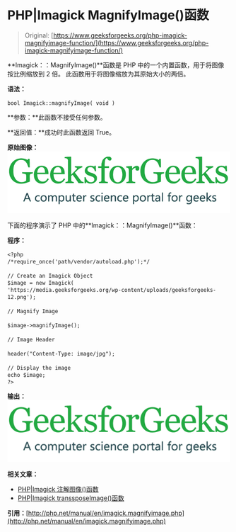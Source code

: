 # PHP|Imagick MagnifyImage()函数

> Original: [https://www.geeksforgeeks.org/php-imagick-magnifyimage-function/](https://www.geeksforgeeks.org/php-imagick-magnifyimage-function/)

**Imagick：：MagnifyImage()**函数是 PHP 中的一个内置函数，用于将图像按比例缩放到 2 倍。 此函数用于将图像缩放为其原始大小的两倍。

**语法：**

```
bool Imagick::magnifyImage( void )
```

**参数：**此函数不接受任何参数。

**返回值：**成功时此函数返回 True。

**原始图像：**
![](img/f73b4be7f16e00589c14d824c8603f23.png)

下面的程序演示了 PHP 中的**Imagick：：MagnifyImage()**函数：

**程序：**

```
<?php
/*require_once('path/vendor/autoload.php');*/

// Create an Imagick Object
$image = new Imagick(
'https://media.geeksforgeeks.org/wp-content/uploads/geeksforgeeks-12.png');

// Magnify Image

$image->magnifyImage();

// Image Header

header("Content-Type: image/jpg");

// Display the image
echo $image;
?>
```

**输出：**
![](img/040a9782347712cff976a5f556a3c80c.png)

**相关文章：**

*   [PHP|Imagick 注解图像()函数](https://www.geeksforgeeks.org/php-imagick-annotateimage-function/)
*   [PHP|Imagick transsposeImage()函数](https://www.geeksforgeeks.org/php-imagick-transposeimage-function/)

**引用：**[http://php.net/manual/en/imagick.magnifyimage.php](http://php.net/manual/en/imagick.magnifyimage.php)